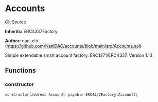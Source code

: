 # Accounts
[Git Source](https://github.com/NaniDAO/accounts/blob/4fa25bf2c7729a2efb0aebee862ab87efef9e09e/src/Accounts.sol)

**Inherits:**
ERC4337Factory

**Author:**
nani.eth (https://github.com/NaniDAO/accounts/blob/main/src/Accounts.sol)

Simple extendable smart account factory. ERC1271/ERC4337. Version 1.1.1.


## Functions
### constructor


```solidity
constructor(address Account) payable ERC4337Factory(Account);
```

